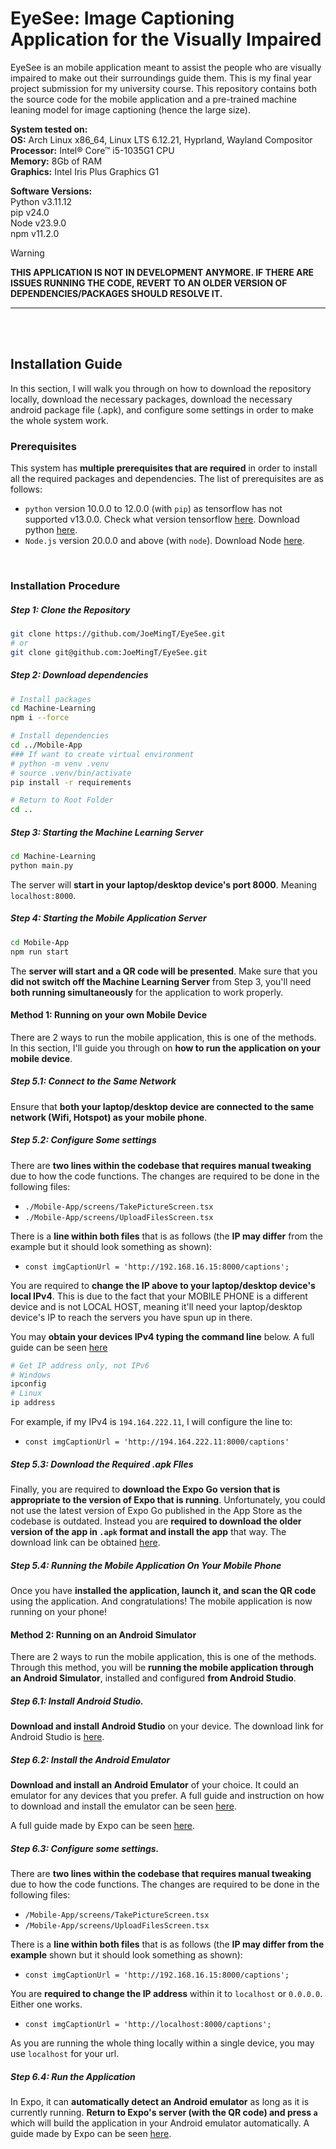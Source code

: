 # EyeSee: Image Captioning Application for the Visually Impaired

EyeSee is an mobile application meant to assist the people who are visually impaired to make out their surroundings guide them. This is my final year project submission for my university course. This repository contains both the source code for the mobile application and a pre-trained machine leaning model for image captioning (hence the large size).

**System tested on:** <br/>
**OS:** Arch Linux x86_64, Linux LTS 6.12.21, Hyprland, Wayland Compositor <br/>
**Processor:** Intel® Core™ i5-1035G1 CPU <br/>
**Memory:** 8Gb of RAM <br/>
**Graphics:** Intel Iris Plus Graphics G1 <br/>

**Software Versions:** <br/>
Python v3.11.12 <br/>
pip v24.0 <br/>
Node v23.9.0 <br/>
npm v11.2.0 <br/>

> [!warning]
> <b>THIS APPLICATION IS NOT IN DEVELOPMENT ANYMORE. IF THERE ARE ISSUES RUNNING THE CODE, REVERT TO AN OLDER VERSION OF DEPENDENCIES/PACKAGES SHOULD RESOLVE IT.</b>

---

<br>
<br>

## Installation Guide

In this section, I will walk you through on how to download the repository locally, download the necessary packages, download the necessary android package file (.apk), and configure some settings in order to make the whole system work.

### Prerequisites

This system has **multiple prerequisites that are required** in order to install all the required packages and dependencies. The list of prerequisites are as follows:
- `python` version 10.0.0 to 12.0.0 (with `pip`) as tensorflow has not supported v13.0.0. Check what version tensorflow [here](https://www.tensorflow.org/install/pip#software_requirements). Download python [here](https://www.python.org/downloads/).
- `Node.js` version 20.0.0 and above (with `node`). Download Node [here](https://nodejs.org/en/download).

<br>

### Installation Procedure

##### Step 1: Clone the Repository

```bash
git clone https://github.com/JoeMingT/EyeSee.git
# or
git clone git@github.com:JoeMingT/EyeSee.git
```

##### Step 2: Download dependencies

```bash
# Install packages
cd Machine-Learning
npm i --force

# Install dependencies
cd ../Mobile-App
### If want to create virtual environment
# python -m venv .venv
# source .venv/bin/activate
pip install -r requirements

# Return to Root Folder
cd ..
```

##### Step 3: Starting the Machine Learning Server

```bash
cd Machine-Learning
python main.py
```

The server will **start in your laptop/desktop device's port 8000**. Meaning `localhost:8000`.

##### Step 4: Starting the Mobile Application Server

```bash
cd Mobile-App
npm run start
```

The **server will start and a QR code will be presented**. Make sure that you **did not switch off the Machine Learning Server** from Step 3, you'll need **both running simultaneously** for the application to work properly.

#### Method 1: Running on your own Mobile Device

There are 2 ways to run the mobile application, this is one of the methods. In this section, I'll guide you through on **how to run the application on your mobile device**.

##### Step 5.1: Connect to the Same Network

Ensure that **both your laptop/desktop device are connected to the same network (Wifi, Hotspot) as your mobile phone**.

##### Step 5.2: Configure Some settings

There are **two lines within the codebase that requires manual tweaking** due to how the code functions. The changes are required to be done in the following files:
- `./Mobile-App/screens/TakePictureScreen.tsx`
- `./Mobile-App/screens/UploadFilesScreen.tsx`

There is a **line within both files** that is as follows (the **IP may differ** from the example but it should look something as shown): 
- `const imgCaptionUrl = 'http://192.168.16.15:8000/captions';`

You are required to **change the IP above to your laptop/desktop device's local IPv4**. This is due to the fact that your MOBILE PHONE is a different device and is not LOCAL HOST, meaning it'll need your laptop/desktop device's IP to reach the servers you have spun up in there.

You may **obtain your devices IPv4 typing the command line** below. A full guide can be seen [here](https://www.whatismybrowser.com/detect/what-is-my-local-ip-address/)

```bash
# Get IP address only, not IPv6
# Windows
ipconfig
# Linux
ip address
```

For example, if my IPv4 is `194.164.222.11`, I will configure the line to:
- `const imgCaptionUrl = 'http://194.164.222.11:8000/captions'`

##### Step 5.3: Download the Required .apk FIles

Finally, you are required to **download the Expo Go version that is appropriate to the version of Expo that is running**. Unfortunately, you could not use the latest version of Expo Go published in the App Store as the codebase is outdated. Instead you are **required to download the older version of the app in `.apk` format and install the app** that way. The download link can be obtained [here](https://expo.dev/go?sdkVersion=51&platform=android&device=true).

##### Step 5.4: Running the Mobile Application On Your Mobile Phone

Once you have **installed the application, launch it, and scan the QR code** using the application. And congratulations! The mobile application is now running on your phone!

#### Method 2: Running on an Android Simulator

There are 2 ways to run the mobile application, this is one of the methods. Through this method, you will be **running the mobile application through an Android Simulator**, installed and configured **from Android Studio**.

##### Step 6.1: Install Android Studio.

**Download and install Android Studio** on your device. The download link for Android Studio is [here](https://developer.android.com/studio).

##### Step 6.2: Install the Android Emulator

**Download and install an Android Emulator** of your choice. It could an emulator for any devices that you prefer. A full guide and instruction on how to download and install the emulator can be seen [here](https://developer.android.com/studio/run/emulator).
 
A full guide made by Expo can be seen [here](https://docs.expo.dev/workflow/android-studio-emulator/).

##### Step 6.3: Configure some settings.

There are **two lines within the codebase that requires manual tweaking** due to how the code functions. The changes are required to be done in the following files:
- `/Mobile-App/screens/TakePictureScreen.tsx`
- `/Mobile-App/screens/UploadFilesScreen.tsx`

There is a **line within both files** that is as follows (the **IP may differ from the example** shown but it should look something as shown): 
- `const imgCaptionUrl = 'http://192.168.16.15:8000/captions';`

You are **required to change the IP address** within it to `localhost` or `0.0.0.0`. Either one works.
- `const imgCaptionUrl = 'http://localhost:8000/captions';`

As you are running the whole thing locally within a single device, you may use `localhost` for your url.

##### Step 6.4: Run the Application

In Expo, it can **automatically detect an Android emulator** as long as it is currently running. **Return to Expo's server (with the QR code) and press `a`** which will build the application in your Android emulator automatically. A guide made by Expo can be seen [here](https://docs.expo.dev/get-started/set-up-your-environment/?platform=android&device=simulated#install-expo-go).

<br>

